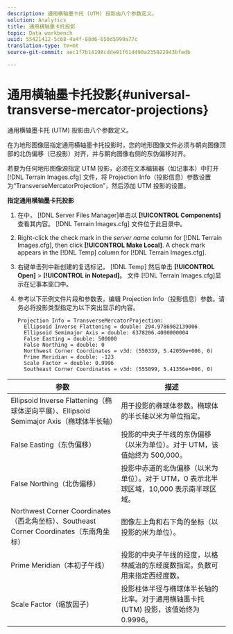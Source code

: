 ```yaml
---
description: 通用横轴墨卡托 (UTM) 投影由八个参数定义。
solution: Analytics
title: 通用横轴墨卡托投影
topic: Data workbench
uuid: 55421412-5c68-4a4f-88d6-650d5999a77c
translation-type: tm+mt
source-git-commit: aec1f7b14198cdde91f61d490a235022943bfedb

---
```



# 通用横轴墨卡托投影{#universal-transverse-mercator-projections}

通用横轴墨卡托 (UTM) 投影由八个参数定义。

在为地形图像层指定通用横轴墨卡托投影时，您的地形图像文件必须与朝向图像顶部的北伪偏移（已投影）对齐，并与朝向图像右侧的东伪偏移对齐。

若要为任何地形图像源指定 UTM 投影，必须在文本编辑器（如记事本）中打开 [!DNL Terrain Images.cfg] 文件，将 Projection Info（投影信息）参数设置为“TransverseMercatorProjection”，然后添加 UTM 投影的设置。

**指定通用横轴墨卡托投影**

1. 在中， [!DNL Server Files Manager]单击以 **[!UICONTROL Components]** 查看其内容。 [!DNL Terrain Images.cfg] 文件位于此目录中。

1. Right-click the check mark in the *server name* column for [!DNL Terrain Images.cfg], then click **[!UICONTROL Make Local]**. A check mark appears in the [!DNL Temp] column for [!DNL Terrain Images.cfg].

1. 右键单击列中新创建的复选标记， [!DNL Temp] 然后单击 **[!UICONTROL Open]** > **[!UICONTROL in Notepad]**。 文件 [!DNL Terrain Images.cfg]显示在记事本窗口中。

1. 参考以下示例文件片段和参数表，编辑 Projection Info（投影信息）参数。请务必将投影类型指定为以下突出显示的内容。

   ```
   Projection Info = TransverseMercatorProjection:
     Ellipsoid Inverse Flattening = double: 294.9786982139006
     Ellipsoid Semimajor Axis = double: 6378206.4000000004
     False Easting = double: 500000
     False Northing = double: 0
     Northwest Corner Coordinates = v3d: (550339, 5.42059e+006, 0)
     Prime Meridian = double: -123
     Scale Factor = double: 0.9996
     Southeast Corner Coordinates = v3d: (555099, 5.41356e+006, 0)
   ```

| 参数 | 描述 |
|---|---|
| Ellipsoid Inverse Flattening（椭球体逆向平展）、Ellipsoid Semimajor Axis（椭球体半长轴） | 用于投影的椭球体参数。椭球体的半长轴以米为单位指定。 |
| False Easting（东伪偏移） | 投影的中央子午线的东伪偏移（以米为单位）。对于 UTM，该值始终为 500,000。 |
| False Northing（北伪偏移） | 投影中赤道的北伪偏移（以米为单位）。对于 UTM，0 表示北半球区域，10,000 表示南半球区域。 |
| Northwest Corner Coordinates（西北角坐标）、Southeast Corner Coordinates（东南角坐标） | 图像左上角和右下角的坐标（以投影的米为单位）。 |
| Prime Meridian（本初子午线） | 投影的中央子午线的经度，以格林威治的东经度数指定。负数可用来指定西经度数。 |
| Scale Factor（缩放因子） | 投影柱体半径与椭球体半长轴的比率。对于通用横轴墨卡托 (UTM) 投影，该值始终为 0.9996。 |

